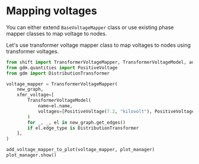 # Mapping voltages


You can either extend `BaseVoltageMapper` class or use existing 
phase mapper classes to map voltage to nodes.

Let's use transformer voltage mapper class to map voltages to nodes
using transformer voltages.

```python
from shift import TransformerVoltageMapper, TransformerVoltageModel, add_voltage_mapper_to_plot
from gdm.quantities import PositiveVoltage
from gdm import DistributionTransformer

voltage_mapper = TransformerVoltageMapper(
    new_graph,
    xfmr_voltage=[
        TransformerVoltageModel(
            name=el.name,
            voltages=[PositiveVoltage(7.2, "kilovolt"), PositiveVoltage(120, "volt")],
        )
        for _, _, el in new_graph.get_edges()
        if el.edge_type is DistributionTransformer
    ],
)

add_voltage_mapper_to_plot(voltage_mapper, plot_manager)
plot_manager.show()
```

